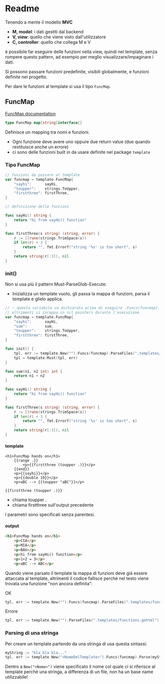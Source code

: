# Readme

Tenendo a mente il modello **MVC**

- **M, model**: i dati gestiti dal backend
- **V, view**: quello che viene visto dall'utilizzatore
- **C, controller**: quello che collega M e V

è possibile far eseguire delle funzioni nella view, quindi nel template, senza rompere questo pattern, ad esempio per meglio visualizzare/impaginare i dati.

Si possono passare funzioni predefinite, visibili globalmente, e funzioni definite nel progetto.

Per dare le funzioni al template si usa il tipo `FuncMap`.

## FuncMap

[FuncMap documentation](https://golang.org/pkg/text/template/#FuncMap)

```Go
type FuncMap map[string]interface{}
```

Definisce un mapping tra nomi e funzioni.

- Ogni funzione deve avere uno oppure due return value (due quando restituisce anche un errore)
- ci sono delle funzioni built in da usare definite nel package `template`

### Tipo FuncMap

```Go
// funzioni da passare al template
var funcmap = template.FuncMap{
    "sayhi":      sayHi,
    "toupper":    strings.ToUpper,
    "firstthree": firstThree,
}

// definizione delle funzioni

func sayHi() string {
    return "hi from sayHi() function"
}

func firstThree(s string) (string, error) {
    r := []rune(strings.TrimSpace(s))
    if len(r) < 3 {
        return "", fmt.Errorf("string '%s' is too short", s)
    }
    return string(r[:3]), nil
}
```

### init()

Non si usa più il pattern Must-ParseGlob-Execute:

- Inizializza un template vuoto, gli passa la mappa di funzioni, parsa il template e glielo applica.

```Go
// 💥 questa variabile va dichiarata prima di eseguire .Funcs(funcmap).
// altrimenti si incappa in nil pointers durante l'esecuzione
var funcmap = template.FuncMap{
    "sayhi":      sayHi,
    "sum":        sum,
    "toupper":    strings.ToUpper,
    "firstthree": firstThree,
}

func init() {
    tpl, err := template.New("").Funcs(funcmap).ParseFiles(".templates/functions.gohtml")
    tpl = template.Must(tpl, err)
}

func sum(n1, n2 int) int {
    return n1 + n2
}

func sayHi() string {
    return "hi from sayHi() function"
}

func firstThree(s string) (string, error) {
    r := []rune(strings.TrimSpace(s))
    if len(r) < 3 {
        return "", fmt.Errorf("string '%s' is too short", s)
    }
    return string(r[:3]), nil
}
```

#### template

```Gohtml
<h1>FuncMap hands on</h1>
    {{range .}}
        <p>{{firstthree (toupper .)}}</p>
    {{end}}
    <p>{{sayhi}}</p>
    <p>{{double 10}}</p>
    <p>aBC --> {{toupper "aBC"}}</p>
```

`{{firstthree (toupper .)}}`

- chiama toupper .
- chiama firstthree sull'output precedente

I parametri sono specificati senza parentesi.

#### output

```html
<h1>FuncMap hands on</h1>
    <p>CIA</p>
    <p>MIA</p>
    <p>BAU</p>
    <p>hi from sayHi() function</p>
    <p>1+2 = 3</p>
    <p>aBC --> ABC</p>
```

Quando viene parsato il template la mappa di funzioni deve già essere attaccata al template, altrimenti il codice fallisce perchè nel testo viene trovata una funzione "non ancora definita":

OK

```Go
tpl, err := template.New("").Funcs(funcmap).ParseFiles(".templates/functions.gohtml")
```

Errore

```Go
tpl, err := template.New("").ParseFiles(".templates/functions.gohtml").Funcs(funcmap)
```

### Parsing di una stringa

Per creare un template partendo da una stringa di usa questa sintassi:

```Go
myString := "bla bla bla..."
tpl, err := template.New("<NomeDelTemplate>").Funcs(funcmap).Parse(myString)
```

Dentro a `New("<Nome>")` viene specificato il nome col quale ci si riferisce al template perchè una stringa, a differenza di un file, non ha un base name utilizzabile!

